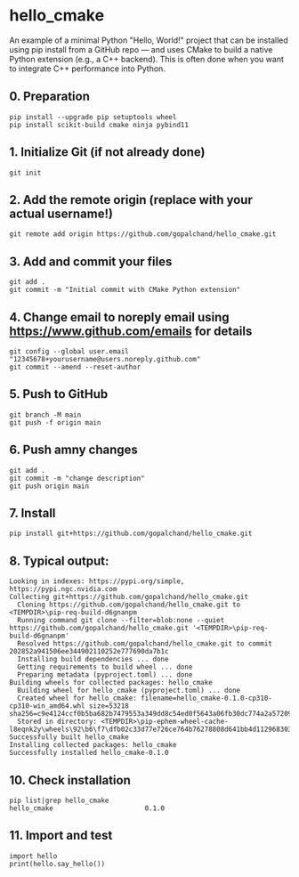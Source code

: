 # hello_cmake
An example of a minimal Python "Hello, World!" project that can be installed using pip install from a GitHub repo — and uses CMake to build a native Python extension (e.g., a C++ backend). 
This is often done when you want to integrate C++ performance into Python.

## 0. Preparation
```
pip install --upgrade pip setuptools wheel
pip install scikit-build cmake ninja pybind11
```

## 1. Initialize Git (if not already done)
```
git init
```

## 2. Add the remote origin (replace with your actual username!)
```
git remote add origin https://github.com/gopalchand/hello_cmake.git
```

## 3. Add and commit your files
```
git add .
git commit -m "Initial commit with CMake Python extension"
```

## 4. Change email to noreply email using https://www.github.com/emails for details
```
git config --global user.email "12345678+yourusername@users.noreply.github.com"
git commit --amend --reset-author
```

## 5. Push to GitHub
```
git branch -M main
git push -f origin main
```

## 6. Push amny changes
```
git add .
git commit -m "change description"
git push origin main
```

## 7. Install
```
pip install git+https://github.com/gopalchand/hello_cmake.git
```

## 8. Typical output:
```
Looking in indexes: https://pypi.org/simple, https://pypi.ngc.nvidia.com
Collecting git+https://github.com/gopalchand/hello_cmake.git
  Cloning https://github.com/gopalchand/hello_cmake.git to <TEMPDIR>\pip-req-build-d6gnanpm
  Running command git clone --filter=blob:none --quiet https://github.com/gopalchand/hello_cmake.git '<TEMPDIR>\pip-req-build-d6gnanpm'
  Resolved https://github.com/gopalchand/hello_cmake.git to commit 202852a941506ee344902110252e777690da7b1c
  Installing build dependencies ... done
  Getting requirements to build wheel ... done
  Preparing metadata (pyproject.toml) ... done
Building wheels for collected packages: hello_cmake
  Building wheel for hello_cmake (pyproject.toml) ... done
  Created wheel for hello_cmake: filename=hello_cmake-0.1.0-cp310-cp310-win_amd64.whl size=53218 sha256=c9e4124ccf0b5ba682b7479553a349dd8c54ed0f5643a06fb30dc774a2a57209
  Stored in directory: <TEMPDIR>\pip-ephem-wheel-cache-l8eqnk2y\wheels\92\b6\f7\dfb02c33d77e726ce764b76278808d641bb4d1129683032c58
Successfully built hello_cmake
Installing collected packages: hello_cmake
Successfully installed hello_cmake-0.1.0
```

## 10. Check installation
```
pip list|grep hello_cmake
hello_cmake                       0.1.0
```

## 11. Import and test
```
import hello
print(hello.say_hello())
```



